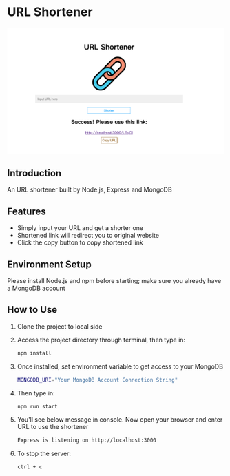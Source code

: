 # URL Shortener

![URL Shortener](./public/images/URL_shortener_screenshot.png)

## Introduction

An URL shortener built by Node.js, Express and MongoDB

## Features

* Simply input your URL and get a shorter one  
* Shortened link will redirect you to original website
* Click the copy button to copy shortened link

## Environment Setup
Please install Node.js and npm before starting; make sure you already have a MongoDB account

## How to Use

1. Clone the project to local side
2. Access the project directory through terminal, then type in:

   ```bash
   npm install
   ```

3. Once installed, set environment variable to get access to your MongoDB

   ```bash
   MONGODB_URI="Your MongoDB Account Connection String"
   ```

4. Then type in:

   ```bash
   npm run start
   ```

5. You'll see below message in console. Now open your browser and enter URL to use the shortener

   ```bash
   Express is listening on http://localhost:3000
   ```

6. To stop the server:

   ```bash
   ctrl + c
   ```


